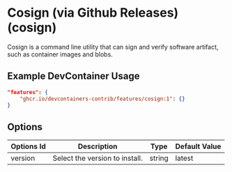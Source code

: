 
# Cosign (via Github Releases) (cosign)

Cosign is a command line utility that can sign and verify software artifact, such as container images and blobs.

## Example DevContainer Usage

```json
"features": {
    "ghcr.io/devcontainers-contrib/features/cosign:1": {}
}
```

## Options

| Options Id | Description | Type | Default Value |
|-----|-----|-----|-----|
| version | Select the version to install. | string | latest |


